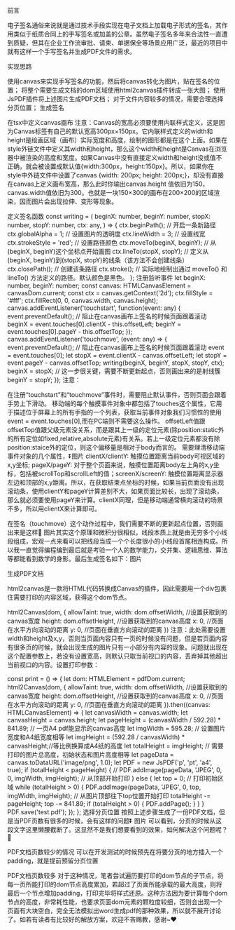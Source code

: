 前言

电子签名通俗来说就是通过技术手段实现在电子文档上加载电子形式的签名，其作用类似于纸质合同上的手写签名或加盖的公章。虽然电子签名多年来合法性一直遭到质疑，但其在企业工作流审批、请柬、单据保全等场景应用广泛，最近的项目中就有这样一个手写签名并生成PDF文件的需求。

实现思路

使用canvas来实现手写签名的功能，然后将canvas转化为图片，贴在签名的位置；
将整个需要生成文档的dom区域使用html2canvas插件转成一张大图；
使用JsPDF插件将上述图片生成PDF文档；
对于文件内容较多的情况，需要合理选择分页位置；
生成签名

在tsx中定义canvas画布
 <canvas className={styles.canvas} ref={canvasDom} width="350" height="150" />
注意：Canvas的宽高必须要使用内联样式定义，这是因为Canvas标签有自己的默认宽高300px×150px。它内联样式定义的width和height是绘画区域（画布）实际宽度和高度，绘制的图形都是在这个上面。如果在style外链文件中定义其width和height，那么这个width和height是Canvas在浏览器中被渲染的高度和宽度。如果Canvas中没有直接定义width和height没或值不正确，就会被设置成默认值{width:300px，height:150px}。所以，如果你在style中外链文件中设置了canvas {width: 200px; height: 200px;}，却没有直接在canvas上定义画布宽高，那么此时你输出canvas.height 值依旧为150，canvas.width值依旧为300。也就是一块150×300的画布在200×200的区域渲染，因而图片会出现拉伸、变形等现象。

定义签名函数
 const writing = (
    beginX: number,
    beginY: number,
    stopX: number,
    stopY: number,
    ctx: any,
  ) => {
    ctx.beginPath();  // 开启一条新路径
    ctx.globalAlpha = 1;  // 设置图片的透明度
    ctx.lineWidth = 3;  // 设置线宽
    ctx.strokeStyle = 'red';  // 设置路径颜色
    ctx.moveTo(beginX, beginY);  // 从(beginX, beginY)这个坐标点开始画图
    ctx.lineTo(stopX, stopY);  // 定义从(beginX, beginY)到(stopX, stopY)的线条（该方法不会创建线条）
    ctx.closePath();  // 创建该条路径
    ctx.stroke();  // 实际地绘制出通过 moveTo() 和 lineTo() 方法定义的路径。默认颜色是黑色。
  };
注册监听事件
 let beginX: number, beginY: number;
    const canvas: HTMLCanvasElement = canvasDom.current;
    const ctx = canvas.getContext('2d');
    ctx.fillStyle = '#fff';
    ctx.fillRect(0, 0, canvas.width, canvas.height);
    canvas.addEventListener('touchstart', function(event: any) {
      event.preventDefault(); // 阻止在canvas画布上签名的时候页面跟着滚动
      beginX = event.touches[0].clientX - this.offsetLeft; 
      beginY = event.touches[0].pageY - this.offsetTop;
    });
    canvas.addEventListener('touchmove', (event: any) => {
      event.preventDefault(); // 阻止在canvas画布上签名的时候页面跟着滚动
      event = event.touches[0];
      let stopX = event.clientX - canvas.offsetLeft;
      let stopY = event.pageY - canvas.offsetTop;
      writing(beginX, beginY, stopX, stopY, ctx);
      beginX = stopX; // 这一步很关键，需要不断更新起点，否则画出来的是射线簇
      beginY = stopY;
    });
注意：

在注册“touchstart”和“touchmove”事件时，需要阻止默认事件，否则页面会跟着手势上下滑动。
移动端的每个触摸事件对象中都包括了touches这个属性，它用于描述位于屏幕上的所有手指的一个列表，获取当前事件对象我们习惯性的使用event = event.touches[0],而在PC端则不需要这么操作。
offsetLeft值跟offsetTop值跟父级元素没关系，而是跟其上一级的定位元素(除position:static外的所有定位如fixed,relative,absolute元素)有关系。若上一级定位元素都没有除position:staice外的定位，则这个偏移量是相对于body而言的。
需要理清移动端事件对象的几个属性，⏬图片
clientX/clientY: 触摸位置距离当前body可视区域的x,y坐标; pageX/pageY: 对于整个页面来说，触摸位置距离body左上角的x,y坐标，包括被scrollTop和scrollLeft的值；screenX/screenY: 触摸位置距离显示器左边和顶部的x,y距离。所以，在获取结束点坐标的时候，如果当前页面没有出现滚动条，使用clientY和pageY计算差别不大，如果页面比较长，出现了滚动条，那么就必须要使用pageY来计算。clientX同理，但是移动端通常横向滚动的场景不多，所以用clientX来计算即可。

在签名（touchmove）这个动作过程中，我们需要不断的更新起点位置，否则画出来是这样🔽
图片其实这个原理和微积分很相似，线段本质上就是由无穷多个小线段组成，宏观一点来看可以把线段当成一个个长度很小的小线段首尾相连构成。所以我一直觉得编程编到最后就是考验一个人的数学能力，交并集、逻辑思维、算法等都能看到数学的身影。最后生成签名如下：图片

生成PDF文档

html2canvas是一款将HTML代码转换成Canvas的插件，因此需要用一个div包裹住需要打印的内容区域，获得这个dom节点。

html2Canvas(dom, {
    allowTaint: true,
    width: dom.offsetWidth, //设置获取到的canvas宽度
    height: dom.offsetHeight, //设置获取到的canvas高度
    x: 0, //页面在水平方向滚动的距离
    y: 0, //页面在垂直方向滚动的距离
   })
注意：此处需要设置width和height及x,y，否则当页面内容只有一页的时候没有问题，但是若页面内容有很多页的时候，就会出现生成的图片只有一小部分有内容的现象。问题就出现在这个配置参数上，若没有设置宽高，则默认只取当前视口的内容，丢弃掉其他超出当前视口的内容。设置打印参数：

const print = () => {
    let dom: HTMLElement = pdfDom.current;
    html2Canvas(dom, {
      allowTaint: true,
      width: dom.offsetWidth, //设置获取到的canvas宽度
      height: dom.offsetHeight, //设置获取到的canvas高度
      x: 0, //页面在水平方向滚动的距离
      y: 0, //页面在垂直方向滚动的距离
    }).then((canvas: HTMLCanvasElement) => {
      let canvasWidth = canvas.width;
      let canvasHeight = canvas.height;
      let pageHeight = (canvasWidth / 592.28) * 841.89; // 一页A4 pdf能显示的canvas高度
      let imgWidth = 595.28; // 设置图片宽度和A4纸宽度相等
      let imgHeight = (592.28 / canvasWidth) * canvasHeight;//等比例换算成A4纸的高度
      let totalHeight = imgHeight; // 需要打印的图片总高度，初始状态和图片高度相等
      let pageData = canvas.toDataURL('image/png', 1.0);
      let PDF = new JsPDF('p', 'pt', 'a4', true);
      if (totalHeight < pageHeight) { //
        PDF.addImage(pageData, 'JPEG', 0, 0, imgWidth, imgHeight); // 从顶部开始打印
      } else {
        let top = 0;   // 打印初始区域
        while (totalHeight > 0) {
          PDF.addImage(pageData, 'JPEG', 0, top, imgWidth, imgHeight);  // 从图片顶部往下top位置开始打印
          totalHeight -= pageHeight;
          top -= 841.89;
          if (totalHeight > 0) {
            PDF.addPage();
          }
        }
      }
      PDF.save('test.pdf');
    });
  };
选择分页位置
按照上述步骤生成了一份PDF文档，但是当PDF页数有很多的时候，会有这样的问题⏬ 图片 可以看到，分页的时候从这段文字这里懒腰截断了。这显然不是我们想要看到的效果，如何解决这个问题呢？🤔

PDF文档页数较少的情况
可以在开发测试的时候预先在将要分页的地方插入一个padding，就是提前预留分页位置

PDF文档页数较多
对于这种情况，笔者尝试遍历要打印的dom节点的子节点，将每一页所能打印的dom节点高度累加，若超过了页面所能承载的最大高度，则将最后一个节点增加padding，打印完毕将样式还原。这种方法因为要计算每个dom节点的高度，非常耗性能，也要求页面dom元素的颗粒度较细，否则会出现一个页面有大块空白，完全无法模拟出word生成pdf的那种效果，所以就不展开讨论了。如若有读者有比较好的解放方案，欢迎不吝赐教，感谢~❤️